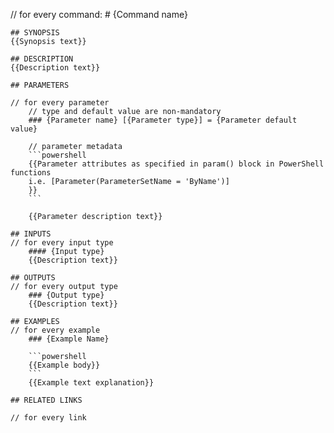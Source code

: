// for every command:
    # {Command name}

    ## SYNOPSIS
    {{Synopsis text}}

    ## DESCRIPTION
    {{Description text}}

    ## PARAMETERS

    // for every parameter
        // type and default value are non-mandatory
        ### {Parameter name} [{Parameter type}] = {Parameter default value}

        // parameter metadata
        ```powershell
        {{Parameter attributes as specified in param() block in PowerShell functions
        i.e. [Parameter(ParameterSetName = 'ByName')]
        }}
        ```

        {{Parameter description text}}

    ## INPUTS
    // for every input type
        #### {Input type}
        {{Description text}}

    ## OUTPUTS
    // for every output type
        ### {Output type}
        {{Description text}}

    ## EXAMPLES
    // for every example
        ### {Example Name}

        ```powershell
        {{Example body}}
        ```
        {{Example text explanation}}

    ## RELATED LINKS

    // for every link